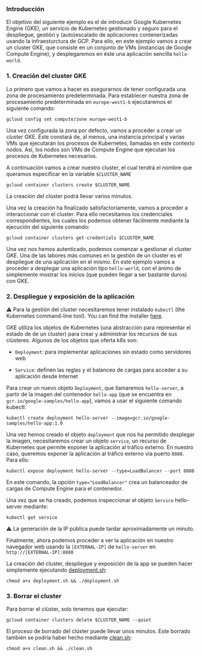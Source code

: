 ### Introducción
El objetivo del siguiente ejemplo es el de introducir Google Kubernetes Engine (GKE),
un servicio de Kubernetes gestionado y seguro para el despliegue, gestión y
(auto)escalado de aplicaciones contenerizadas usando la infraesturctura de 
GCP. Para ello, en este ejemplo vamos a crear un cluster GKE, que consiste
en un conjunto de VMs (instancias de Google Compute Engine), y desplegaremos
en éste una aplicación sencilla `hello-world`.


### 1. Creación del cluster GKE
Lo primero que vamos a hacer es asegurarnos de tener configurada una 
zona de procesamiento predeterminada. Para establecer nuestra zona de procesamiento
predeterminada en `europe-west1-b` ejecutaremos el siguiente comando:

```shell
gcloud config set compute/zone europe-west1-b
```

Una vez configurada la zona por defecto, vamos a proceder a crear un cluster GKE.
Éste constará de, al menos, una instancia principal y varias VMs que ejecutarán los procesos de
Kubernetes, llamadas en este contexto nodos. 
Así, los nodos son VMs de Compute Engine que ejecutan los procesos de Kubernetes necesarios.

A continuación vamos a crear nuestro cluster, el cual tendrá el nombre que queramos especificar
en la variable `$CLUSTER_NAME`

```shell
gcloud container clusters create $CLUSTER_NAME
```
La creación del clúster podrá llevar varios minutos.


Una vez la creación ha finalizado satisfactoriamente, vamos a proceder a interaccionar con el cluster.
Para ello necesitamos los credenciales correspondientes, los cuales los podemos obtener
fácilmente mediante la ejecución del siguiente comando:

```shell
gcloud container clusters get-credentials $CLUSTER_NAME
```

Una vez nos hemos autenticado, podemos comenzar a gestionar el cluster GKE. 
Una de las labores más comunes en la gestión de un cluster es el despliegue de una aplicación
en el mismo. En este ejemplo vamos a proceder a desplegar una aplicación tipo `hello-world`,
con el ánimo de simplemente mostrar los inicios (que pueden llegar a ser bastante duros)
con GKE.

### 2. Despliegue y exposición de la aplicación

⚠️ Para la gestión del cluster necesitaremos tener instalado `kubectl` (the Kubernetes command-line tool).
You can find the installer [here](https://kubernetes.io/docs/tasks/tools/).

GKE utiliza los objetos de Kubernetes (una abstracción para representar el estado de 
de un cluster) para crear y administrar los recursos de sus clústeres. 
Algunos de los objetos que oferta k8s son:

* `Deployment`: para implementar aplicaciones sin estado como servidores web
  
* `Service`: definen las reglas y el balanceo de cargas para acceder a su aplicación desde Internet

Para crear un nuevo objeto `Deployment`, que llamaremos `hello-server`, a partir de la 
imagen del contenedor `hello-app` (que se encuentra en `gcr.io/google-samples/hello-app`),
vamos a usar el siguiente comando kubectl:

```shell
kubectl create deployment hello-server --image=gcr.io/google-samples/hello-app:1.0
```

Una vez hemos creado el objeto `deployment` que nos ha permitido desplegar la imagen, 
necesitaremos crear un objeto `service`, un recurso de Kubernetes que permite exponer 
la aplicación al tráfico externo. 
En nuestro caso, queremos exponer la aplicación al tráfico externo vía puerto `8080`.
Para ello:

```shell
kubectl expose deployment hello-server --type=LoadBalancer --port 8080
```

En este comando, la opción `type="LoadBalancer"` crea un balanceador de cargas de Compute
Engine para el contenedor.

Una vez que se ha creado, podemos inspeccionar el objeto `Service` hello-server mediante:

```shell
kubectl get service
```

⚠️ La generación de la IP pública puede tardar aproximadamente un minuto.

Finalmente, ahora podemos proceder a ver la aplicación en nuestro navegador web
usando la `[EXTERNAL-IP]` de `hello-server` en `http://[EXTERNAL-IP]:8080`

La creación del cluster, despliegue y exposición de la app se pueden hacer
simplemente ejecutando [deployment.sh](deployment.sh):

```shell
chmod a+x deployment.sh && ./deployment.sh
```

### 3. Borrar el cluster

Para borrar el clúster, solo tenemos que ejecutar:

```shell
gcloud container clusters delete $CLUSTER_NAME --quiet
```

El proceso de borrado del clúster puede llevar unos minutos.
Este borrado también se podría haber hecho mediante [clean.sh](clean.sh):

```shell
chmod a+x clean.sh && ./clean.sh
```
